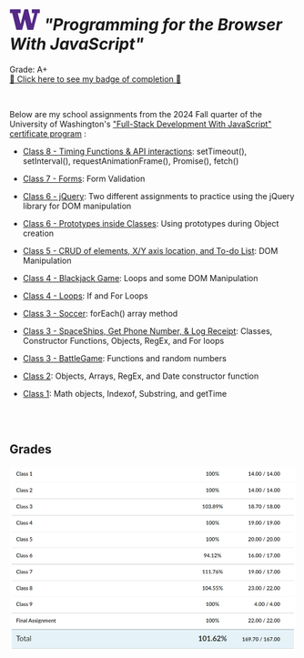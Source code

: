 # ![UW logo](UW.png) _"Programming for the Browser With JavaScript"_

Grade: A+
<br>
[🪪 Click here to see my badge of completion 🪪](https://continuumuw.badgr.com/public/assertions/CN0baYDJT1alwUQHGHO_iQ)

<br>

Below are my school assignments from the 2024 Fall quarter of the University of Washington's ["Full-Stack Development With JavaScript" certificate program](https://www.pce.uw.edu/certificates/full-stack-development-with-javascript) :

* [Class 8 - Timing Functions & API interactions](/Class_8/): setTimeout(), setInterval(), requestAnimationFrame(), Promise(), fetch()

* [Class 7 - Forms](/Class_7_Contact.js): Form Validation

* [Class 6 - jQuery](/jQuery_exercises/): Two different assignments to practice using the jQuery library for DOM manipulation

* [Class 6 - Prototypes inside Classes](/Class_6_Prototypes.js): Using prototypes during Object creation

* [Class 5 - CRUD of elements, X/Y axis location, and To-do List](/Class_5/): DOM Manipulation

* [Class 4 - Blackjack Game](/Class_4_Blackjack.js): Loops and some DOM Manipulation

* [Class 4 - Loops](/Class_4_Loops.js): If and For Loops

* [Class 3 - Soccer](Class_3_soccer.js):  forEach() array method

* [Class 3 - SpaceShips, Get Phone Number, & Log Receipt](Class_3_Classes&Objects.js):  Classes, Constructor Functions, Objects, RegEx, and For loops

* [Class 3 - BattleGame](Class_3_battleGame.js):  Functions and random numbers

* [Class 2](Class_2_Exercises.js):  Objects, Arrays, RegEx, and Date constructor function

* [Class 1](Class_1_Exercises.js):  Math objects, Indexof, Substring, and getTime

<br>

<br>

## Grades

![Screenshot of grades on Canvas](Screenshot.jpg)
